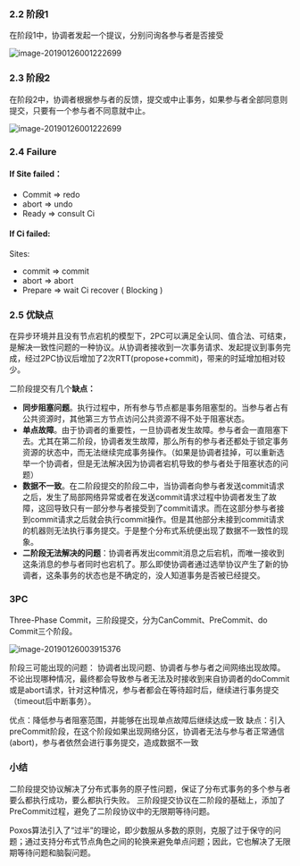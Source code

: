 ### 2.2 阶段1

在阶段1中，协调者发起一个提议，分别问询各参与者是否接受

 ![image-20190126001222699](https://www.hollischuang.com/wp-content/uploads/2015/12/success.png)




### 2.3 阶段2

在阶段2中，协调者根据参与者的反馈，提交或中止事务，如果参与者全部同意则提交，只要有一个参与者不同意就中止。

![image-20190126001222699](https://www.hollischuang.com/wp-content/uploads/2015/12/fail.png)



### 2.4 Failure

#### If Site failed：

- Commit => redo
- abort => undo
- Ready => consult Ci

#### If Ci failed:

Sites:

- commit => commit
- abort => abort
- Prepare => wait Ci recover ( Blocking )

### 2.5 优缺点

在异步环境并且没有节点宕机的模型下，2PC可以满足全认同、值合法、可结束，是解决一致性问题的一种协议。从协调者接收到一次事务请求、发起提议到事务完成，经过2PC协议后增加了2次RTT(propose+commit)，带来的时延增加相对较少。

二阶段提交有几个**缺点：**

- **同步阻塞问题**。执行过程中，所有参与节点都是事务阻塞型的。当参与者占有公共资源时，其他第三方节点访问公共资源不得不处于阻塞状态。
- **单点故障**。由于协调者的重要性，一旦协调者发生故障。参与者会一直阻塞下去。尤其在第二阶段，协调者发生故障，那么所有的参与者还都处于锁定事务资源的状态中，而无法继续完成事务操作。（如果是协调者挂掉，可以重新选举一个协调者，但是无法解决因为协调者宕机导致的参与者处于阻塞状态的问题）
- **数据不一致**。在二阶段提交的阶段二中，当协调者向参与者发送commit请求之后，发生了局部网络异常或者在发送commit请求过程中协调者发生了故障，这回导致只有一部分参与者接受到了commit请求。而在这部分参与者接到commit请求之后就会执行commit操作。但是其他部分未接到commit请求的机器则无法执行事务提交。于是整个分布式系统便出现了数据不一致性的现象。
- **二阶段无法解决的问题**：协调者再发出commit消息之后宕机，而唯一接收到这条消息的参与者同时也宕机了。那么即使协调者通过选举协议产生了新的协调者，这条事务的状态也是不确定的，没人知道事务是否被已经提交。

### 3PC

Three-Phase Commit，三阶段提交，分为CanCommit、PreCommit、do Commit三个阶段。

![image-20190126003915376](https://static.oschina.net/uploads/space/2016/1206/215333_yPWJ_159239.png)



阶段三可能出现的问题：
协调者出现问题、协调者与参与者之间网络出现故障。不论出现哪种情况，最终都会导致参与者无法及时接收到来自协调者的doCommit或是abort请求，针对这种情况，参与者都会在等待超时后，继续进行事务提交（timeout后中断事务）。

优点：降低参与者阻塞范围，并能够在出现单点故障后继续达成一致
缺点：引入preCommit阶段，在这个阶段如果出现网络分区，协调者无法与参与者正常通信(abort)，参与者依然会进行事务提交，造成数据不一致

### 小结

二阶段提交协议解决了分布式事务的原子性问题，保证了分布式事务的多个参与者要么都执行成功，要么都执行失败。
三阶段提交协议在二阶段的基础上，添加了PreCommit过程，避免了二阶段协议中的无限期等待问题。

Poxos算法引入了“过半”的理论，即少数服从多数的原则，克服了过于保守的问题；通过支持分布式节点角色之间的轮换来避免单点问题；因此，它也解决了无限期等待问题和脑裂问题。

